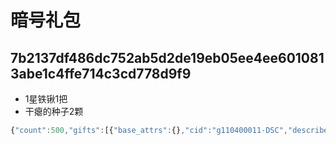 # 暗号礼包
## 7b2137df486dc752ab5d2de19eb05ee4ee6010813abe1c4ffe714c3cd778d9f9
- 1星铁锹1把
- 干瘪的种子2颗
```javascript
{"count":500,"gifts":[{"base_attrs":{},"cid":"g110400011-DSC","describe":"一把开垦农田的铁锹!","ext_attrs":{},"gid":"g110400011","isNft":false,"name":"生锈的铁锹","star":1},{"cid":"g200101000","gid":"g200101000","isNft":false,"name":"干瘪的种子","count":5}]}
```
